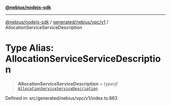 [**@nebius/nodejs-sdk**](../../../../../README.md)

---

[@nebius/nodejs-sdk](../../../../../README.md) / [generated/nebius/vpc/v1](../README.md) / AllocationServiceServiceDescription

# Type Alias: AllocationServiceServiceDescription

> **AllocationServiceServiceDescription** = _typeof_ [`AllocationServiceServiceDescription`](../variables/AllocationServiceServiceDescription.md)

Defined in: src/generated/nebius/vpc/v1/index.ts:863
